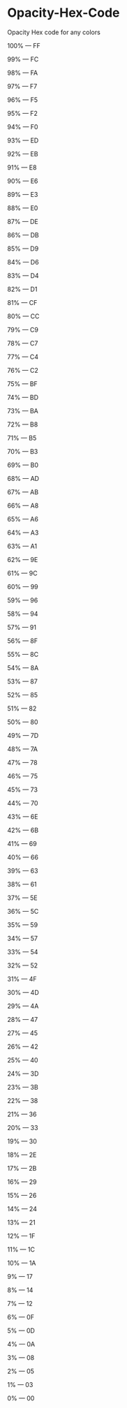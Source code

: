# Opacity-Hex-Code
Opacity Hex code for any colors

100% — FF

99% — FC

98% — FA

97% — F7

96% — F5

95% — F2

94% — F0

93% — ED

92% — EB

91% — E8

90% — E6

89% — E3

88% — E0

87% — DE

86% — DB

85% — D9

84% — D6

83% — D4

82% — D1

81% — CF

80% — CC

79% — C9

78% — C7

77% — C4

76% — C2

75% — BF

74% — BD

73% — BA

72% — B8


71% — B5

70% — B3

69% — B0

68% — AD

67% — AB

66% — A8

65% — A6

64% — A3

63% — A1

62% — 9E

61% — 9C

60% — 99

59% — 96

58% — 94

57% — 91

56% — 8F

55% — 8C

54% — 8A

53% — 87

52% — 85

51% — 82

50% — 80

49% — 7D

48% — 7A

47% — 78

46% — 75

45% — 73

44% — 70

43% — 6E

42% — 6B

41% — 69

40% — 66

39% — 63

38% — 61

37% — 5E

36% — 5C

35% — 59

34% — 57

33% — 54

32% — 52

31% — 4F

30% — 4D

29% — 4A

28% — 47

27% — 45

26% — 42

25% — 40

24% — 3D

23% — 3B

22% — 38

21% — 36

20% — 33

19% — 30

18% — 2E

17% — 2B

16% — 29

15% — 26

14% — 24

13% — 21

12% — 1F

11% — 1C

10% — 1A

9% — 17

8% — 14

7% — 12

6% — 0F

5% — 0D

4% — 0A

3% — 08

2% — 05

1% — 03

0% — 00
